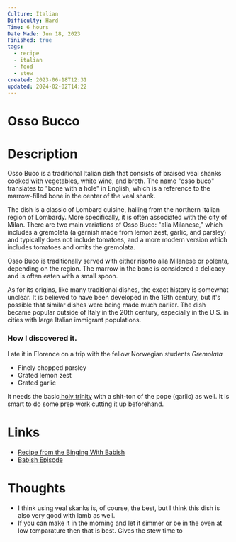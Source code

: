 ```yaml
---
Culture: Italian
Difficulty: Hard
Time: 6 hours
Date Made: Jun 18, 2023
Finished: true
tags:
  - recipe
  - italian
  - food
  - stew
created: 2023-06-18T12:31
updated: 2024-02-02T14:22
---
```

# Osso Bucco

# Description
Osso Buco is a traditional Italian dish that consists of braised veal shanks cooked with vegetables, white wine, and broth. The name "osso buco" translates to "bone with a hole" in English, which is a reference to the marrow-filled bone in the center of the veal shank.

The dish is a classic of Lombard cuisine, hailing from the northern Italian region of Lombardy. More specifically, it is often associated with the city of Milan. There are two main variations of Osso Buco: "alla Milanese," which includes a gremolata (a garnish made from lemon zest, garlic, and parsley) and typically does not include tomatoes, and a more modern version which includes tomatoes and omits the gremolata.

Osso Buco is traditionally served with either risotto alla Milanese or polenta, depending on the region. The marrow in the bone is considered a delicacy and is often eaten with a small spoon.

As for its origins, like many traditional dishes, the exact history is somewhat unclear. It is believed to have been developed in the 19th century, but it's possible that similar dishes were being made much earlier. The dish became popular outside of Italy in the 20th century, especially in the U.S. in cities with large Italian immigrant populations.

### How I discovered it. 
I ate it in Florence on a trip with the fellow Norwegian students 
_Gremolata_
- Finely chopped parsley
- Grated lemon zest 
- Grated garlic

It needs the basic[ holy trinity](https://en.wikipedia.org/wiki/Holy_trinity_(cooking)) with a shit-ton of the pope (garlic) as well. It is smart to do some prep work cutting it up beforehand. 

# Links
- [Recipe from the Binging With Babish](https://www.bingingwithbabish.com/recipes/ossobuco)
- [Babish Episode](https://www.youtube.com/watch?v=Jr9Is6NsFck&t=2s&ab_channel=BabishCulinaryUniverse)
# Thoughts

- I think using veal skanks is, of course, the best, but I think this dish is also very good with lamb as well. 
- If you can make it in the morning and let it simmer or be in the oven at low temparature then that is best. Gives the stew time to 


